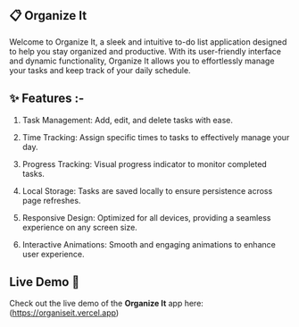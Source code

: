 ## 📋 Organize It 

Welcome to Organize It, a sleek and intuitive to-do list application designed to help you stay organized and productive. With its user-friendly interface and dynamic functionality, Organize It allows you to effortlessly manage your tasks and keep track of your daily schedule.

## ✨ Features :-

1. Task Management: Add, edit, and delete tasks with ease.

2. Time Tracking: Assign specific times to tasks to effectively manage your day.

3. Progress Tracking: Visual progress indicator to monitor completed tasks.

4. Local Storage: Tasks are saved locally to ensure persistence across page refreshes.

5. Responsive Design: Optimized for all devices, providing a seamless experience on any screen size.

6. Interactive Animations: Smooth and engaging animations to enhance user experience.

## Live Demo 🚀

Check out the live demo of the **Organize It** app here: (https://organiseit.vercel.app)
